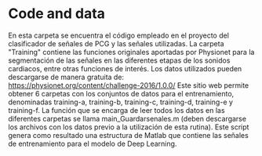 # Code and data
En esta carpeta se encuentra el código empleado en el proyecto del clasificador de señales de PCG y las señales utilizadas. La carpeta "Training" contiene  las funciones originales aportadas por Physionet para la segmentación de las señales en las diferentes etapas de los sonidos cardiacos, entre otras funciones de interés.
Los datos utilizados pueden descargarse de manera gratuita de: https://physionet.org/content/challenge-2016/1.0.0/
Este sitio web permite obtener 6 carpetas con los conjuntos de datos para el entrenamiento, denominadas training-a, training-b, training-c, training-d, training-e y training-f.
La función que se encarga de leer todos los datos en las diferentes carpetas se llama main_Guardarsenales.m (deben descargarse los archivos con los datos previo a la utilización de esta rutina). Este script genera como resultado una estructura de Matlab que contiene las señales de entrenamiento para el modelo de Deep Learning.
